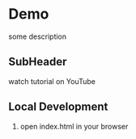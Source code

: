 # Demo

some description

## SubHeader

watch tutorial on YouTube

## Local Development

1. open index.html in your browser
